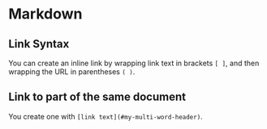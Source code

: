 # Markdown

## Link Syntax

You can create an inline link by wrapping link text in brackets `[ ]`, and then wrapping the URL in parentheses `( )`.

## Link to part of the same document

You create one with `[link text](#my-multi-word-header)`.
